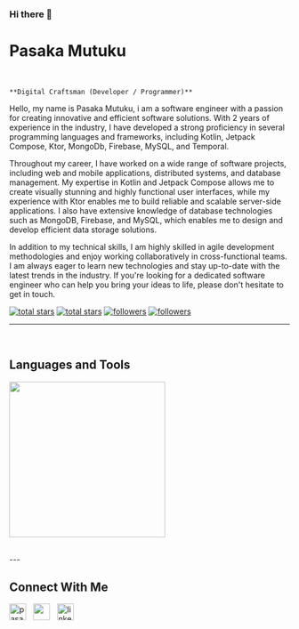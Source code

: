 ### Hi there 👋


<h1> Pasaka Mutuku</h1>
<br /> 

                    
`**Digital Craftsman (Developer / Programmer)**`

                    

<p align="left">Hello, my name is Pasaka Mutuku, i am a software engineer with a passion for creating innovative and efficient software solutions. With 2 years of experience in the industry, I have developed a strong proficiency in several programming languages and frameworks, including Kotlin, Jetpack Compose, Ktor, MongoDb, Firebase, MySQL, and Temporal.

Throughout my career, I have worked on a wide range of software projects, including web and mobile applications, distributed systems, and database management. My expertise in Kotlin and Jetpack Compose allows me to create visually stunning and highly functional user interfaces, while my experience with Ktor enables me to build reliable and scalable server-side applications. I also have extensive knowledge of database technologies such as MongoDB, Firebase, and MySQL, which enables me to design and develop efficient data storage solutions.

In addition to my technical skills, I am highly skilled in agile development methodologies and enjoy working collaboratively in cross-functional teams. I am always eager to learn new technologies and stay up-to-date with the latest trends in the industry. If you're looking for a dedicated software engineer who can help you bring your ideas to life, please don't hesitate to get in touch.</p>
<p align="left"> 
  <a href="https://github.com/Dev-Pasaka?tab=repositories&sort=stargazers#gh-light-mode-only">
    <img alt="total stars" title="Total stars on GitHub" src="https://custom-icon-badges.demolab.com/github/stars/Dev-Pasaka?color=3ea97d&style=for-the-badge&labelColor=40b682&logo=star#gh-light-mode-only"/></a>
  
  <a href="https://github.com/Dev-Pasaka?tab=repositories&sort=stargazers#gh-dark-mode-only">
    <img alt="total stars" title="Total stars on GitHub" src="https://custom-icon-badges.demolab.com/github/stars/Dev-Pasaka?color=655489&style=for-the-badge&labelColor=c691e9&logo=star#gh-dark-mode-only"/></a>
  
  <a href="https://github.com/Dev-Pasaka?tab=followers#gh-light-mode-only">
    <img alt="followers" title="Follow me on Github" src="https://custom-icon-badges.demolab.com/github/followers/Dev-Pasaka?color=2c4954&labelColor=2c3e50&style=for-the-badge&logo=person-add&label=Follow&logoColor=white#gh-light-mode-only"/></a>
    
  <a href="https://github.com/Dev-Pasaka?tab=followers#gh-dark-mode-only">
    <img alt="followers" title="Follow me on Github" src="https://custom-icon-badges.demolab.com/github/followers/Dev-Pasaka?color=dacc84&labelColor=f9e692&style=for-the-badge&logo=person-add&label=Follow&logoColor=white#gh-dark-mode-only"/></a>
</p>

---
<br />

<h2>Languages and Tools</h2> 
<p align="left">
<img width="280px"  src="https://skillicons.dev/icons?i=Kotlin, Jetpack Compose, Ktor, MongoDb, Firebase, Mysql, Temporal&perline=9"  />
</p>
<br />
--- 

<h2>Connect With Me</h2> 
<p align="left">
<a href="https://twitter.com/pasaka254" target="_blank"><img align="left" width="30px" style="padding-right:10px;" src="https://raw.githubusercontent.com/rahuldkjain/github-profile-readme-generator/master/src/images/icons/Social/twitter.svg" alt="pasaka254" /></a>
<a href="https://instagram.com/" target="_blank"><img align="left" width="30px" style="padding-right:10px" src="https://raw.githubusercontent.com/rahuldkjain/github-profile-readme-generator/master/src/images/icons/Social/instagram.svg" alt="" /></a>
<a href="https://www.linkedin.com/in/pasaka-mutuku-9a31251a7/" target="_blank"><img align="left" alt="linkedin" width="30px" style="padding-right: 10px;" src="https://cdn.jsdelivr.net/gh/devicons/devicon/icons/linkedin/linkedin-original.svg" /></a>
</p>

                

            
